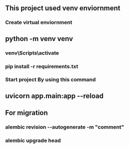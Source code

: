 ## This project used venv enviornment

### Create virtual enviornment

## python -m venv venv

### venv\\Scripts\\activate

### pip install -r requirements.txt

### Start project By using this command

## uvicorn app.main:app --reload

## For migration 
### alembic revision --autogenerate -m "comment"
### alembic upgrade head

